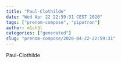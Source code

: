 ```yaml
---
title: "Paul-Clothilde"
date: "Wed Apr 22 22:59:31 CEST 2020"
tags: ["prenom-compose", "pipotron"]
author: m1ch3l
categories: ["generated"]
slug: "prenom-compose/2020-04-22-22:59:31"
---
```


Paul-Clothilde
